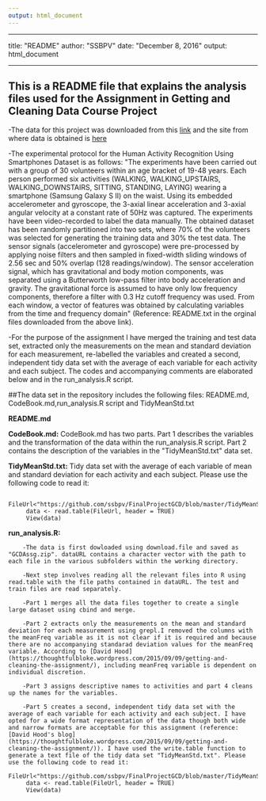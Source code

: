 ```yaml
---
output: html_document
---
```

---
title: "README"
author: "SSBPV"
date: "December 8, 2016"
output: html_document

---


## This is a README file that explains the analysis files used for the Assignment in Getting and Cleaning Data Course Project

-The data for this project was downloaded from this [link](https://d396qusza40orc.cloudfront.net/getdata%2Fprojectfiles%2FUCI%20HAR%20Dataset.zip) and the site from where data is obtained is [here](http://archive.ics.uci.edu/ml/datasets/Human+Activity+Recognition+Using+Smartphones) 

-The experimental protocol for the Human Activity Recognition Using Smartphones Dataset is as follows: "The experiments have been carried out with a group of 30 volunteers within an age bracket of 19-48 years. Each person performed six activities (WALKING, WALKING_UPSTAIRS, WALKING_DOWNSTAIRS, SITTING, STANDING, LAYING) wearing a smartphone (Samsung Galaxy S II) on the waist. Using its embedded accelerometer and gyroscope, the 3-axial linear acceleration and 3-axial angular velocity at a constant rate of 50Hz was captured. The experiments have been video-recorded to label the data manually. The obtained dataset has been randomly partitioned into two sets, where 70% of the volunteers was selected for generating the training data and 30% the test data. The sensor signals (accelerometer and gyroscope) were pre-processed by applying noise filters and then sampled in fixed-width sliding windows of 2.56 sec and 50% overlap (128 readings/window). The sensor acceleration signal, which has gravitational and body motion components, was separated using a Butterworth low-pass filter into body acceleration and gravity. The gravitational force is assumed to have only low frequency components, therefore a filter with 0.3 Hz cutoff frequency was used. From each window, a vector of features was obtained by calculating variables from the time and frequency domain" (Reference: README.txt in the orginal files downloaded from the above link).

-For the purpose of the assignment I have merged the training and test data set, extracted only the measurements on the mean and standard deviation for each measurement, re-labelled the variables and created a second, independent tidy data set with the average of each variable for each activity and each subject. The codes and accompanying comments are elaborated below and in the run_analysis.R script.

##The data set in the repository includes the following files:
README.md, CodeBook.md,run_analysis.R script and TidyMeanStd.txt

**README.md**

**CodeBook.md:**
CodeBook.md has two parts. Part 1 describes the variables and the transformation of the data within the run_analysis.R script. Part 2 contains the description of the variables in the "TidyMeanStd.txt" data set.

**TidyMeanStd.txt:** 
Tidy data set with the average of each variable of mean and standard deviation for each activity and each subject. Please use the following code to read it:

         FileUrl<"https://github.com/ssbpv/FinalProjectGCD/blob/master/TidyMeanStd.txt"
         data <- read.table(FileUrl, header = TRUE)
         View(data)

**run_analysis.R:** 

        -The data is first dowloaded using download.file and saved as "GCDAssg.zip". dataURL contains a character vector with the path to each file in the various subfolders within the working directory.
        
        -Next step involves reading all the relevant files into R using read.table with the file paths contained in dataURL. The test and train files are read separately. 
        
        -Part 1 merges all the data files together to create a single large dataset using cbind and merge.
        
        -Part 2 extracts only the measurements on the mean and standard deviation for each measurement using grepl.I removed the columns with the meanFreq variable as it is not clear if it is required and because there are no accompanying standarad deviation values for the meanFreq variable. According to [David Hood](https://thoughtfulbloke.wordpress.com/2015/09/09/getting-and-cleaning-the-assignment/), including meanFreq variable is dependent on individual discretion. 
        
        -Part 3 assigns descriptive names to activities and part 4 cleans up the names for the variables. 
        
        -Part 5 creates a second, independent tidy data set with the average of each variable for each activity and each subject. I have opted for a wide format representation of the data though both wide and narrow formats are acceptable for this assignment (reference:[David Hood's blog](https://thoughtfulbloke.wordpress.com/2015/09/09/getting-and-cleaning-the-assignment/)). I have used the write.table function to generate a text file of the tidy data set "TidyMeanStd.txt". Please use the following code to read it:
         FileUrl<"https://github.com/ssbpv/FinalProjectGCD/blob/master/TidyMeanStd.txt"
         data <- read.table(FileUrl, header = TRUE)
         View(data)

        





